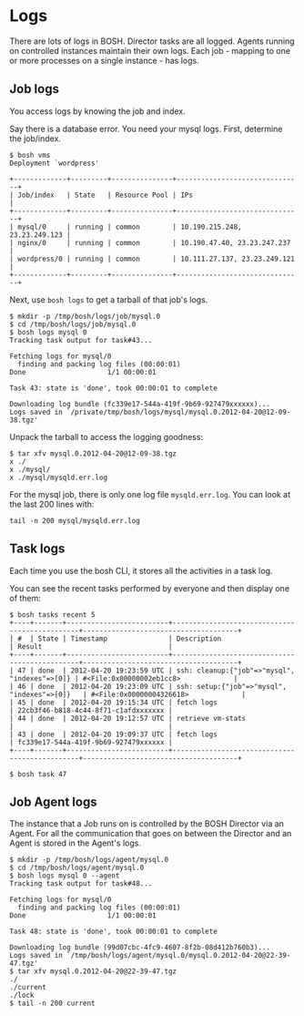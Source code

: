 # Logs

There are lots of logs in BOSH. Director tasks are all logged. Agents running on controlled instances maintain their own logs. Each job - mapping to one or more processes on a single instance - has logs.

## Job logs

You access logs by knowing the job and index. 

Say there is a database error. You need your mysql logs. First, determine the job/index.

```
$ bosh vms
Deployment `wordpress'

+-------------+---------+---------------+-------------------------------+
| Job/index   | State   | Resource Pool | IPs                           |
+-------------+---------+---------------+-------------------------------+
| mysql/0     | running | common        | 10.190.215.248, 23.23.249.123 |
| nginx/0     | running | common        | 10.190.47.40, 23.23.247.237   |
| wordpress/0 | running | common        | 10.111.27.137, 23.23.249.121  |
+-------------+---------+---------------+-------------------------------+
```

Next, use `bosh logs` to get a tarball of that job's logs.

```
$ mkdir -p /tmp/bosh/logs/job/mysql.0
$ cd /tmp/bosh/logs/job/mysql.0
$ bosh logs mysql 0
Tracking task output for task#43...

Fetching logs for mysql/0
  finding and packing log files (00:00:01)                                                          
Done                    1/1 00:00:01                                                                

Task 43: state is 'done', took 00:00:01 to complete

Downloading log bundle (fc339e17-544a-419f-9b69-927479xxxxxx)...
Logs saved in `/private/tmp/bosh/logs/mysql/mysql.0.2012-04-20@12-09-38.tgz'
```

Unpack the tarball to access the logging goodness:

```
$ tar xfv mysql.0.2012-04-20@12-09-38.tgz
x ./
x ./mysql/
x ./mysql/mysqld.err.log
```

For the mysql job, there is only one log file `mysqld.err.log`. You can look at the last 200 lines with:

```
tail -n 200 mysql/mysqld.err.log
```

## Task logs

Each time you use the bosh CLI, it stores all the activities in a task log.

You can see the recent tasks performed by everyone and then display one of them:

```
$ bosh tasks recent 5
+----+-------+-------------------------+-----------------------------------------------+--------------------------------------+
| #  | State | Timestamp               | Description                                   | Result                               |
+----+-------+-------------------------+-----------------------------------------------+--------------------------------------+
| 47 | done  | 2012-04-20 19:23:59 UTC | ssh: cleanup:{"job"=>"mysql", "indexes"=>[0]} | #<File:0x00000002eb1cc8>             |
| 46 | done  | 2012-04-20 19:23:09 UTC | ssh: setup:{"job"=>"mysql", "indexes"=>[0]}   | #<File:0x00000004326618>             |
| 45 | done  | 2012-04-20 19:15:34 UTC | fetch logs                                    | 22cb3f46-b818-4c44-8f71-c1afdxxxxxxx |
| 44 | done  | 2012-04-20 19:12:57 UTC | retrieve vm-stats                             |                                      |
| 43 | done  | 2012-04-20 19:09:37 UTC | fetch logs                                    | fc339e17-544a-419f-9b69-927479xxxxxx |
+----+-------+-------------------------+-----------------------------------------------+--------------------------------------+

$ bosh task 47
```

## Job Agent logs

The instance that a Job runs on is controlled by the BOSH Director via an Agent. For all the communication that goes on between the Director and an Agent is stored in the Agent's logs.

```
$ mkdir -p /tmp/bosh/logs/agent/mysql.0
$ cd /tmp/bosh/logs/agent/mysql.0
$ bosh logs mysql 0 --agent
Tracking task output for task#48...

Fetching logs for mysql/0
  finding and packing log files (00:00:01)                                                          
Done                    1/1 00:00:01                                                                

Task 48: state is 'done', took 00:00:01 to complete

Downloading log bundle (99d07cbc-4fc9-4607-8f2b-08d412b760b3)...
Logs saved in `/tmp/bosh/logs/agent/mysql.0/mysql.0.2012-04-20@22-39-47.tgz'
$ tar xfv mysql.0.2012-04-20@22-39-47.tgz
./
./current
./lock
$ tail -n 200 current
```